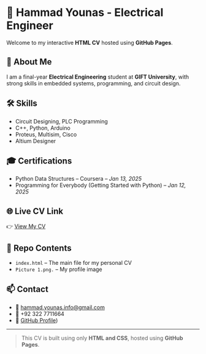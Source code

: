 # 💼 Hammad Younas - Electrical Engineer

Welcome to my interactive **HTML CV** hosted using **GitHub Pages**.

## 📄 About Me
I am a final-year **Electrical Engineering** student at **GIFT University**, with strong skills in embedded systems, programming, and circuit design.

## 🛠 Skills
- Circuit Designing, PLC Programming  
- C++, Python, Arduino  
- Proteus, Multisim, Cisco  
- Altium Designer

## 🎓 Certifications
- Python Data Structures – Coursera – *Jan 13, 2025*  
- Programming for Everybody (Getting Started with Python) – *Jan 12, 2025*

## 🌐 Live CV Link
👉 [View My CV](https://hammad-younas-info.github.io/Resume/)

## 📁 Repo Contents
- `index.html` – The main file for my personal CV  
- `Picture 1.png.` – My profile image

## 📫 Contact
- 📧 hammad.younas.info@gmail.com  
- 📱 +92 322 7711664  
- 🔗 [GitHub Profile](https://hammad-younas-info.github.io/Resume/))

---
> This CV is built using only **HTML and CSS**, hosted using **GitHub Pages**.
